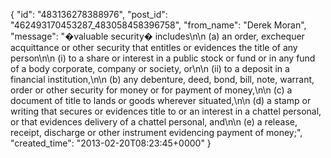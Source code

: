  {
   "id": "483136278388976",
   "post_id": "462493170453287_483058458396758",
   "from_name": "Derek Moran",
   "message": "�valuable security� includes\n\n        (a) an order, exchequer acquittance or other security that entitles or evidences the title of any person\n\n            (i) to a share or interest in a public stock or fund or in any fund of a body corporate, company or society, or\n\n            (ii) to a deposit in a financial institution,\n\n        (b) any debenture, deed, bond, bill, note, warrant, order or other security for money or for payment of money,\n\n        (c) a document of title to lands or goods wherever situated,\n\n        (d) a stamp or writing that secures or evidences title to or an interest in a chattel personal, or that evidences delivery of a chattel personal, and\n\n        (e) a release, receipt, discharge or other instrument evidencing payment of money;",
   "created_time": "2013-02-20T08:23:45+0000"
 }

